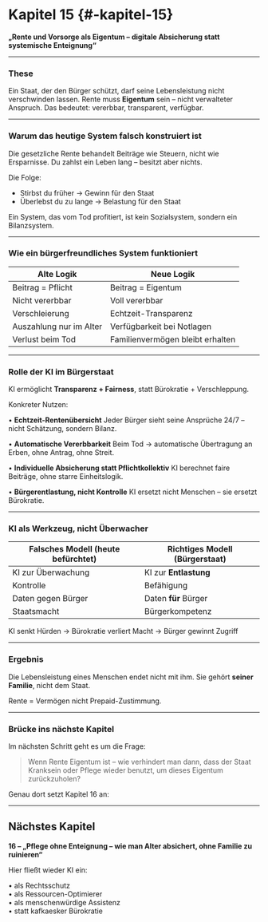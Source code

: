 # Kapitel 15 {#-kapitel-15}

**„Rente und Vorsorge als Eigentum – digitale Absicherung statt systemische Enteignung“**

---

### These

Ein Staat, der den Bürger schützt, darf seine Lebensleistung nicht verschwinden lassen.
Rente muss **Eigentum** sein – nicht verwalteter Anspruch.
Das bedeutet: vererbbar, transparent, verfügbar.

---

### Warum das heutige System falsch konstruiert ist

Die gesetzliche Rente behandelt Beiträge wie Steuern, nicht wie Ersparnisse.
Du zahlst ein Leben lang – besitzt aber nichts.

Die Folge:

* Stirbst du früher → Gewinn für den Staat
* Überlebst du zu lange → Belastung für den Staat

Ein System, das vom Tod profitiert,
ist kein Sozialsystem, sondern ein Bilanzsystem.

---

### Wie ein bürgerfreundliches System funktioniert

| Alte Logik              | Neue Logik                       |
| ----------------------- | -------------------------------- |
| Beitrag = Pflicht       | Beitrag = Eigentum               |
| Nicht vererbbar         | Voll vererbbar                   |
| Verschleierung          | Echtzeit-Transparenz             |
| Auszahlung nur im Alter | Verfügbarkeit bei Notlagen       |
| Verlust beim Tod        | Familienvermögen bleibt erhalten |

---

### Rolle der KI im Bürgerstaat

KI ermöglicht **Transparenz + Fairness**, statt Bürokratie + Verschleppung.

Konkreter Nutzen:

• **Echtzeit-Rentenübersicht**
   Jeder Bürger sieht seine Ansprüche 24/7 – nicht Schätzung, sondern Bilanz.

• **Automatische Vererbbarkeit**
   Beim Tod → automatische Übertragung an Erben, ohne Antrag, ohne Streit.

• **Individuelle Absicherung statt Pflichtkollektiv**
   KI berechnet faire Beiträge, ohne starre Einheitslogik.

• **Bürgerentlastung, nicht Kontrolle**
   KI ersetzt nicht Menschen – sie ersetzt Bürokratie.

---

### KI als Werkzeug, nicht Überwacher

| Falsches Modell (heute befürchtet) | Richtiges Modell (Bürgerstaat) |
| ---------------------------------- | ------------------------------ |
| KI zur Überwachung                 | KI zur **Entlastung**          |
| Kontrolle                          | Befähigung                     |
| Daten gegen Bürger                 | Daten **für** Bürger           |
| Staatsmacht                        | Bürgerkompetenz                |

KI senkt Hürden
→ Bürokratie verliert Macht
→ Bürger gewinnt Zugriff

---

### Ergebnis

Die Lebensleistung eines Menschen endet nicht mit ihm.
Sie gehört **seiner Familie**, nicht dem Staat.

Rente = Vermögen
nicht Prepaid-Zustimmung.

---

### Brücke ins nächste Kapitel

Im nächsten Schritt geht es um die Frage:

> Wenn Rente Eigentum ist –
> wie verhindert man dann, dass der Staat Kranksein oder Pflege wieder benutzt, um dieses Eigentum zurückzuholen?

Genau dort setzt Kapitel 16 an:

---

## Nächstes Kapitel

**16 – „Pflege ohne Enteignung – wie man Alter absichert, ohne Familie zu ruinieren“**

Hier fließt wieder KI ein:

• als Rechtsschutz  
• als Ressourcen-Optimierer  
• als menschenwürdige Assistenz  
• statt kafkaesker Bürokratie  
